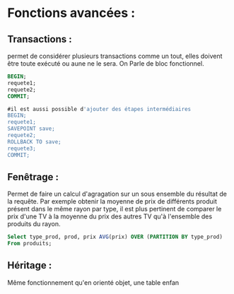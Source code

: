 # Fonctions avancées :
## Transactions :
permet de considérer plusieurs transactions comme un tout, elles doivent être toute exécuté ou aune ne le sera. On Parle de bloc fonctionnel.

```sql
BEGIN;
requete1;
requete2;
COMMIT;

#il est aussi possible d'ajouter des étapes intermédiaires
BEGIN;
requete1;
SAVEPOINT save;
requete2;
ROLLBACK TO save;
requete3;
COMMIT;
```
## Fenêtrage :
Permet de faire un calcul d'agragation sur un sous ensemble du résultat de la requête. Par exemple obtenir la moyenne de prix de différents produit présent dans le même rayon par type, il est plus pertinent de comparer le prix d'une TV à la moyenne du prix des autres TV qu'à l'ensemble des produits du rayon.

```sql
Select type_prod, prod, prix AVG(prix) OVER (PARTITION BY type_prod)
From produits;
```

## Héritage :
Même fonctionnement qu'en orienté objet, une table enfan
<!--stackedit_data:
eyJoaXN0b3J5IjpbNTE3NzA0MDU1XX0=
-->